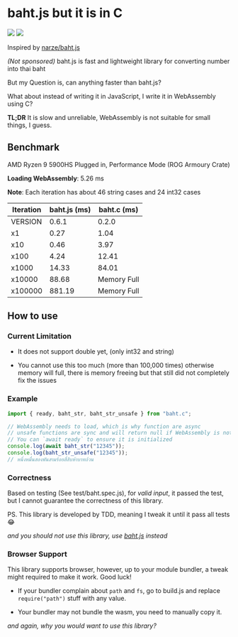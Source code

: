 # baht.js but it is in C

[![](https://img.shields.io/npm/v/baht.c.svg?maxAge=3600)](https://www.npmjs.com/package/baht.c)
[![](https://img.shields.io/npm/dt/baht.c.svg?maxAge=3600)](https://www.npmjs.com/package/baht.c)

Inspired by [narze/baht.js](https://github.com/narze/baht.js)

_(Not sponsored)_ baht.js is fast and lightweight library for converting
number into thai baht

But my Question is, can anything faster than baht.js?

What about instead of writing it in JavaScript, I write it in WebAssembly using C?

**TL;DR** It is slow and unreliable, WebAssembly is not suitable for small things, I guess.

## Benchmark

AMD Ryzen 9 5900HS Plugged in, Performance Mode (ROG Armoury Crate)

**Loading WebAssembly**: 5.26 ms

**Note**: Each iteration has about 46 string cases and 24 int32 cases

| Iteration | baht.js (ms) | baht.c (ms) |
| --------- | ------------ | ----------- |
| VERSION   | 0.6.1        | 0.2.0       |
| x1        | 0.27         | 1.04        |
| x10       | 0.46         | 3.97        |
| x100      | 4.24         | 12.41       |
| x1000     | 14.33        | 84.01       |
| x10000    | 88.68        | Memory Full |
| x100000   | 881.19       | Memory Full |

## How to use

### Current Limitation

- It does not support double yet, (only int32 and string)

- You cannot use this too much (more than 100,000 times) otherwise memory will full, there is memory freeing but that still did not completely fix the issues

### Example

```ts
import { ready, baht_str, baht_str_unsafe } from "baht.c";

// WebAssembly needs to load, which is why function are async
// unsafe functions are sync and will return null if WebAssembly is not loaded
// You can `await ready` to ensure it is initialized
console.log(await baht_str("12345"));
console.log(baht_str_unsafe("12345"));
// หนึ่งหมื่นสองพันสามร้อยสี่สิบห้าบาทถ้วน
```

### Correctness

Based on testing (See test/baht.spec.js), for *valid input*, it passed the test,
but I cannot guarantee the correctness of this library.

PS. This library is developed by TDD, meaning I tweak it until it pass all tests 😂

*and you should not use this library, use [baht.js](https://github.com/narze/baht.js) instead*

### Browser Support

This library supports browser, however, up to your module bundler, a tweak
might required to make it work. Good luck!

- If your bundler complain about `path` and `fs`, go to build.js and replace
`require("path")` stuff with any value.

- Your bundler may not bundle the wasm, you need to manually copy it.

*and again, why you would want to use this library?*
